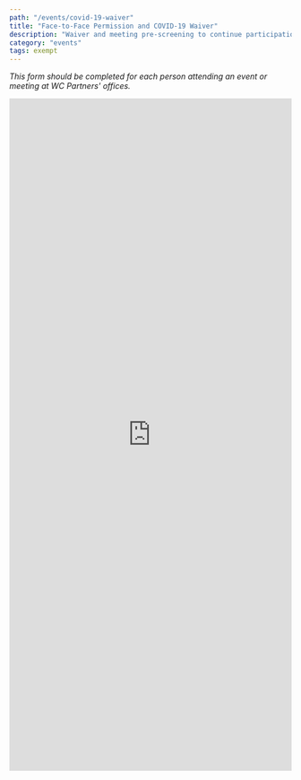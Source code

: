 ```yaml
---
path: "/events/covid-19-waiver"
title: "Face-to-Face Permission and COVID-19 Waiver"
description: "Waiver and meeting pre-screening to continue participation of services with WC Partners in relation to COVID-19 safety precautions for individuals and families."
category: "events"
tags: exempt
---
```


_This form should be completed for each person attending an event or meeting at WC Partners' offices._

<section style="margin: 0 auto;">
    <iframe title="face-to-face permission and covid-19 waiver" width="100%" height="1200px" src="https://forms.office.com/Pages/ResponsePage.aspx?id=rHl3xfiVYUypCCivdEeGZlACl5a-Wa9GqWSl2_5J2o9UNjY5NzcwVzZFQkdCUFc1VDRGMEw0Q0VSOC4u" frameborder= "0" marginwidth= "0" marginheight= "0" style="border: none; max-width:100%; max-height:100vh;" allowfullscreen webkitallowfullscreen mozallowfullscreen msallowfullscreen/>
</section>
